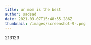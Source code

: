 ```yaml
---
title: ur mom is the best
author: sadsad
date: 2021-03-07T15:48:55.286Z
thumbnail: /images/screenshot-9-.png
---
```

213123
